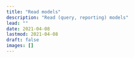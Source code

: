 ```yaml
---
title: "Read models"
description: "Read (query, reporting) models"
lead: ""
date: 2021-04-08
lastmod: 2021-04-08
draft: false
images: []
---
```

